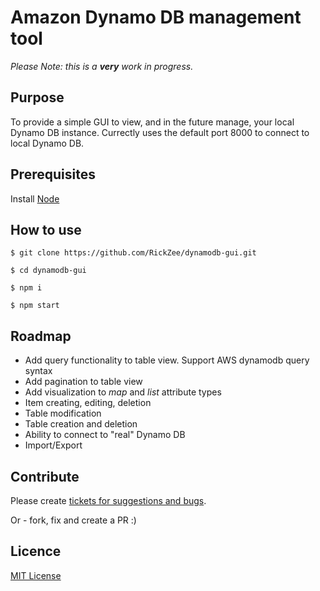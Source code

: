 # Amazon Dynamo DB management tool

*Please Note: this is a __very__ work in progress.* 

## Purpose
To provide a simple GUI to view, and in the future manage, your local Dynamo DB instance.
Currectly uses the default port 8000 to connect to local Dynamo DB.

## Prerequisites

Install [Node](https://nodejs.org/en/)

## How to use

```
$ git clone https://github.com/RickZee/dynamodb-gui.git
```

```
$ cd dynamodb-gui
```

```
$ npm i
```

```
$ npm start
```

## Roadmap

* Add query functionality to table view. Support AWS dynamodb query syntax
* Add pagination to table view
* Add visualization to *map* and *list* attribute types
* Item creating, editing, deletion
* Table modification
* Table creation and deletion
* Ability to connect to "real" Dynamo DB
* Import/Export

## Contribute

Please create [tickets for suggestions and bugs](https://github.com/RickZee/dynamodb-gui/issues). 

Or - fork, fix and create a PR :)

## Licence

[MIT License](https://github.com/RickZee/dynamodb-gui/blob/master/LICENSE)
